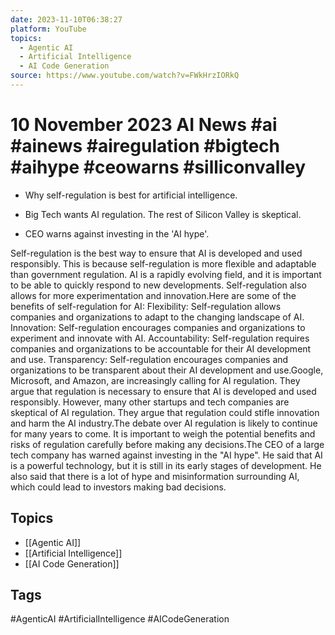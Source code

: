 ```yaml
---
date: 2023-11-10T06:38:27
platform: YouTube
topics:
  - Agentic AI
  - Artificial Intelligence
  - AI Code Generation
source: https://www.youtube.com/watch?v=FWkHrzIORkQ
---
```

# 10 November 2023 AI News #ai #ainews #airegulation #bigtech #aihype #ceowarns #silliconvalley

- Why self-regulation is best for artificial intelligence.

- Big Tech wants AI regulation. The rest of Silicon Valley is skeptical.

- CEO warns against investing in the 'AI hype'.

Self-regulation is the best way to ensure that AI is developed and used responsibly. This is because self-regulation is more flexible and adaptable than government regulation. AI is a rapidly evolving field, and it is important to be able to quickly respond to new developments. Self-regulation also allows for more experimentation and innovation.Here are some of the benefits of self-regulation for AI:    Flexibility: Self-regulation allows companies and organizations to adapt to the changing landscape of AI.    Innovation: Self-regulation encourages companies and organizations to experiment and innovate with AI.    Accountability: Self-regulation requires companies and organizations to be accountable for their AI development and use.    Transparency: Self-regulation encourages companies and organizations to be transparent about their AI development and use.Google, Microsoft, and Amazon, are increasingly calling for AI regulation. They argue that regulation is necessary to ensure that AI is developed and used responsibly. However, many other startups and tech companies are skeptical of AI regulation. They argue that regulation could stifle innovation and harm the AI industry.The debate over AI regulation is likely to continue for many years to come. It is important to weigh the potential benefits and risks of regulation carefully before making any decisions.The CEO of a large tech company has warned against investing in the "AI hype". He said that AI is a powerful technology, but it is still in its early stages of development. He also said that there is a lot of hype and misinformation surrounding AI, which could lead to investors making bad decisions.

## Topics
- [[Agentic AI]]
- [[Artificial Intelligence]]
- [[AI Code Generation]]

## Tags
#AgenticAI #ArtificialIntelligence #AICodeGeneration